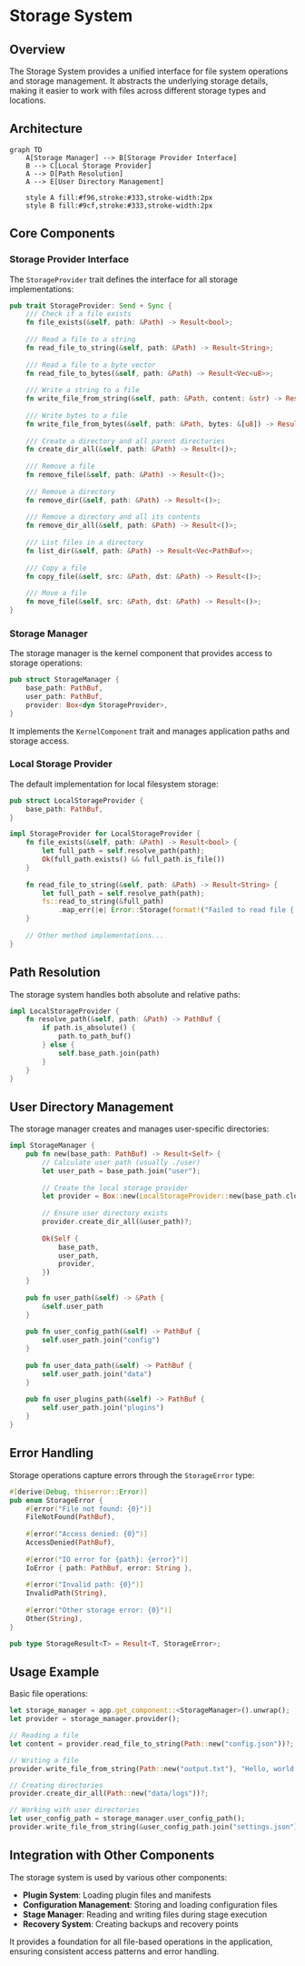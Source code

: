 # Storage System

## Overview

The Storage System provides a unified interface for file system operations and storage management. It abstracts the underlying storage details, making it easier to work with files across different storage types and locations.

## Architecture

```mermaid
graph TD
    A[Storage Manager] --> B[Storage Provider Interface]
    B --> C[Local Storage Provider]
    A --> D[Path Resolution]
    A --> E[User Directory Management]
    
    style A fill:#f96,stroke:#333,stroke-width:2px
    style B fill:#9cf,stroke:#333,stroke-width:2px
```

## Core Components

### Storage Provider Interface

The `StorageProvider` trait defines the interface for all storage implementations:

```rust
pub trait StorageProvider: Send + Sync {
    /// Check if a file exists
    fn file_exists(&self, path: &Path) -> Result<bool>;
    
    /// Read a file to a string
    fn read_file_to_string(&self, path: &Path) -> Result<String>;
    
    /// Read a file to a byte vector
    fn read_file_to_bytes(&self, path: &Path) -> Result<Vec<u8>>;
    
    /// Write a string to a file
    fn write_file_from_string(&self, path: &Path, content: &str) -> Result<()>;
    
    /// Write bytes to a file
    fn write_file_from_bytes(&self, path: &Path, bytes: &[u8]) -> Result<()>;
    
    /// Create a directory and all parent directories
    fn create_dir_all(&self, path: &Path) -> Result<()>;
    
    /// Remove a file
    fn remove_file(&self, path: &Path) -> Result<()>;
    
    /// Remove a directory
    fn remove_dir(&self, path: &Path) -> Result<()>;
    
    /// Remove a directory and all its contents
    fn remove_dir_all(&self, path: &Path) -> Result<()>;
    
    /// List files in a directory
    fn list_dir(&self, path: &Path) -> Result<Vec<PathBuf>>;
    
    /// Copy a file
    fn copy_file(&self, src: &Path, dst: &Path) -> Result<()>;
    
    /// Move a file
    fn move_file(&self, src: &Path, dst: &Path) -> Result<()>;
}
```

### Storage Manager

The storage manager is the kernel component that provides access to storage operations:

```rust
pub struct StorageManager {
    base_path: PathBuf,
    user_path: PathBuf,
    provider: Box<dyn StorageProvider>,
}
```

It implements the `KernelComponent` trait and manages application paths and storage access.

### Local Storage Provider

The default implementation for local filesystem storage:

```rust
pub struct LocalStorageProvider {
    base_path: PathBuf,
}

impl StorageProvider for LocalStorageProvider {
    fn file_exists(&self, path: &Path) -> Result<bool> {
        let full_path = self.resolve_path(path);
        Ok(full_path.exists() && full_path.is_file())
    }
    
    fn read_file_to_string(&self, path: &Path) -> Result<String> {
        let full_path = self.resolve_path(path);
        fs::read_to_string(&full_path)
            .map_err(|e| Error::Storage(format!("Failed to read file {:?}: {}", path, e)))
    }
    
    // Other method implementations...
}
```

## Path Resolution

The storage system handles both absolute and relative paths:

```rust
impl LocalStorageProvider {
    fn resolve_path(&self, path: &Path) -> PathBuf {
        if path.is_absolute() {
            path.to_path_buf()
        } else {
            self.base_path.join(path)
        }
    }
}
```

## User Directory Management

The storage manager creates and manages user-specific directories:

```rust
impl StorageManager {
    pub fn new(base_path: PathBuf) -> Result<Self> {
        // Calculate user path (usually ./user)
        let user_path = base_path.join("user");
        
        // Create the local storage provider
        let provider = Box::new(LocalStorageProvider::new(base_path.clone()));
        
        // Ensure user directory exists
        provider.create_dir_all(&user_path)?;
        
        Ok(Self {
            base_path,
            user_path,
            provider,
        })
    }
    
    pub fn user_path(&self) -> &Path {
        &self.user_path
    }
    
    pub fn user_config_path(&self) -> PathBuf {
        self.user_path.join("config")
    }
    
    pub fn user_data_path(&self) -> PathBuf {
        self.user_path.join("data")
    }
    
    pub fn user_plugins_path(&self) -> PathBuf {
        self.user_path.join("plugins")
    }
}
```

## Error Handling

Storage operations capture errors through the `StorageError` type:

```rust
#[derive(Debug, thiserror::Error)]
pub enum StorageError {
    #[error("File not found: {0}")]
    FileNotFound(PathBuf),
    
    #[error("Access denied: {0}")]
    AccessDenied(PathBuf),
    
    #[error("IO error for {path}: {error}")]
    IoError { path: PathBuf, error: String },
    
    #[error("Invalid path: {0}")]
    InvalidPath(String),
    
    #[error("Other storage error: {0}")]
    Other(String),
}

pub type StorageResult<T> = Result<T, StorageError>;
```

## Usage Example

Basic file operations:

```rust
let storage_manager = app.get_component::<StorageManager>().unwrap();
let provider = storage_manager.provider();

// Reading a file
let content = provider.read_file_to_string(Path::new("config.json"))?;

// Writing a file
provider.write_file_from_string(Path::new("output.txt"), "Hello, world!")?;

// Creating directories
provider.create_dir_all(Path::new("data/logs"))?;

// Working with user directories
let user_config_path = storage_manager.user_config_path();
provider.write_file_from_string(&user_config_path.join("settings.json"), "{}")?;
```

## Integration with Other Components

The storage system is used by various other components:

- **Plugin System**: Loading plugin files and manifests
- **Configuration Management**: Storing and loading configuration files
- **Stage Manager**: Reading and writing files during stage execution
- **Recovery System**: Creating backups and recovery points

It provides a foundation for all file-based operations in the application, ensuring consistent access patterns and error handling.
